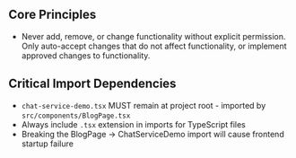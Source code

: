 ## Core Principles
- Never add, remove, or change functionality without explicit permission. Only auto-accept changes that do not affect functionality, or implement approved changes to functionality.

## Critical Import Dependencies
- `chat-service-demo.tsx` MUST remain at project root - imported by `src/components/BlogPage.tsx`
- Always include `.tsx` extension in imports for TypeScript files
- Breaking the BlogPage → ChatServiceDemo import will cause frontend startup failure
